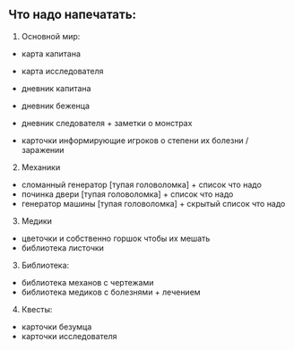 ## Что надо напечатать:

1. Основной мир:
- карта капитана
- карта исследователя

- дневник капитана
- дневник беженца
- дневник следователя + заметки о монстрах

- карточки информирующие игроков о степени их болезни / заражении

2. Механики
- сломанный генератор [тупая головоломка] + список что надо
- починка двери [тупая головоломка] + список что надо
- генератор машины [тупая головоломка] + скрытый список что надо

3. Медики
- цветочки и собственно горшок чтобы их мешать
- библиотека листочки

3. Библиотека:
- библиотека механов с чертежами
- библиотека медиков с болезнями + лечением

4. Квесты:
- карточки безумца
- карточки исследователя